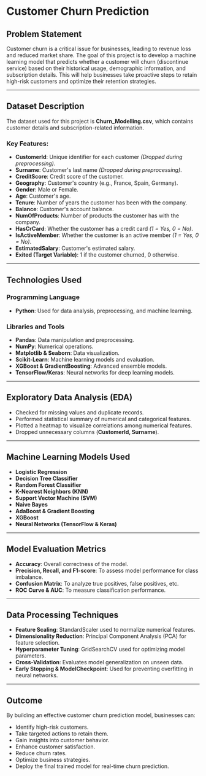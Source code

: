 # Customer Churn Prediction

## Problem Statement
Customer churn is a critical issue for businesses, leading to revenue loss and reduced market share. The goal of this project is to develop a machine learning model that predicts whether a customer will churn (discontinue service) based on their historical usage, demographic information, and subscription details. This will help businesses take proactive steps to retain high-risk customers and optimize their retention strategies.

---

## Dataset Description
The dataset used for this project is **Churn_Modelling.csv**, which contains customer details and subscription-related information.

### Key Features:
- **CustomerId**: Unique identifier for each customer *(Dropped during preprocessing)*.
- **Surname**: Customer's last name *(Dropped during preprocessing)*.
- **CreditScore**: Credit score of the customer.
- **Geography**: Customer's country (e.g., France, Spain, Germany).
- **Gender**: Male or Female.
- **Age**: Customer's age.
- **Tenure**: Number of years the customer has been with the company.
- **Balance**: Customer's account balance.
- **NumOfProducts**: Number of products the customer has with the company.
- **HasCrCard**: Whether the customer has a credit card *(1 = Yes, 0 = No)*.
- **IsActiveMember**: Whether the customer is an active member *(1 = Yes, 0 = No)*.
- **EstimatedSalary**: Customer's estimated salary.
- **Exited (Target Variable)**: 1 if the customer churned, 0 otherwise.

---

## Technologies Used

### **Programming Language**
- **Python**: Used for data analysis, preprocessing, and machine learning.

### **Libraries and Tools**
- **Pandas**: Data manipulation and preprocessing.
- **NumPy**: Numerical operations.
- **Matplotlib & Seaborn**: Data visualization.
- **Scikit-Learn**: Machine learning models and evaluation.
- **XGBoost & GradientBoosting**: Advanced ensemble models.
- **TensorFlow/Keras**: Neural networks for deep learning models.

---

## Exploratory Data Analysis (EDA)
- Checked for missing values and duplicate records.
- Performed statistical summary of numerical and categorical features.
- Plotted a heatmap to visualize correlations among numerical features.
- Dropped unnecessary columns (**CustomerId, Surname**).

---

## Machine Learning Models Used
- **Logistic Regression**
- **Decision Tree Classifier**
- **Random Forest Classifier**
- **K-Nearest Neighbors (KNN)**
- **Support Vector Machine (SVM)**
- **Naive Bayes**
- **AdaBoost & Gradient Boosting**
- **XGBoost**
- **Neural Networks (TensorFlow & Keras)**

---

## Model Evaluation Metrics
- **Accuracy**: Overall correctness of the model.
- **Precision, Recall, and F1-score**: To assess model performance for class imbalance.
- **Confusion Matrix**: To analyze true positives, false positives, etc.
- **ROC Curve & AUC**: To measure classification performance.

---

## Data Processing Techniques
- **Feature Scaling**: StandardScaler used to normalize numerical features.
- **Dimensionality Reduction**: Principal Component Analysis (PCA) for feature selection.
- **Hyperparameter Tuning**: GridSearchCV used for optimizing model parameters.
- **Cross-Validation**: Evaluates model generalization on unseen data.
- **Early Stopping & ModelCheckpoint**: Used for preventing overfitting in neural networks.

---

## Outcome
By building an effective customer churn prediction model, businesses can:
- Identify high-risk customers.
- Take targeted actions to retain them.
- Gain insights into customer behavior.
- Enhance customer satisfaction.
- Reduce churn rates.
- Optimize business strategies.
- Deploy the final trained model for real-time churn prediction.





